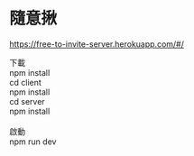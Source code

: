 # 隨意揪

https://free-to-invite-server.herokuapp.com/#/

下載 <br/>
npm install <br/>
cd client <br/>
npm install <br/>
cd server <br/>
npm install <br/>
<br/>
啟動 <br/>
npm run dev <br/>
